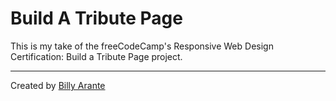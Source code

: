 # Build A Tribute Page

This is my take of the freeCodeCamp's Responsive Web Design Certification: Build a Tribute Page project.

---
Created by [Billy Arante](https://arantebw.github.io/)
